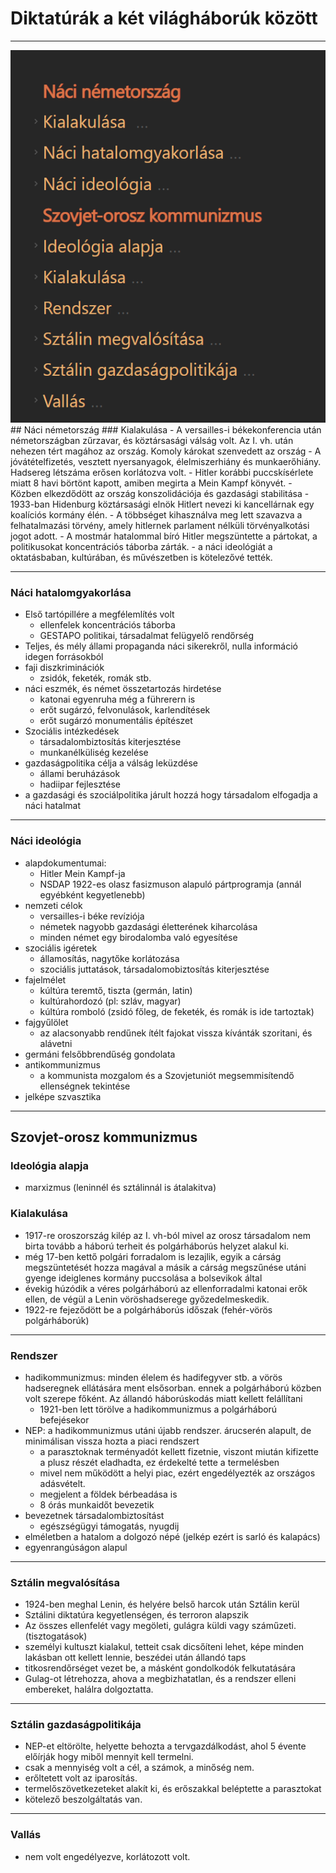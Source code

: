 # Diktatúrák a két világháborúk között
---
<img src="assets/diktaturakFocimek.png">
## Náci németország
### Kialakulása 
- A versailles-i békekonferencia után németországban zűrzavar, és köztársasági válság volt. Az I. vh. után nehezen tért magához az ország. Komoly károkat szenvedett az ország
- A jóvátételfizetés, vesztett nyersanyagok, élelmiszerhiány és munkaerőhiány. Hadsereg létszáma erősen korlátozva volt.
- Hitler korábbi puccskísérlete miatt 8 havi börtönt kapott, amiben megirta a Mein Kampf könyvét.
- Közben elkezdődött az ország konszolidációja és gazdasági stabilitása
- 1933-ban Hidenburg köztársasági elnök Hitlert nevezi ki kancellárnak egy koalíciós kormány élén.
- A többséget kihasználva meg lett szavazva a felhatalmazási törvény, amely hitlernek parlament nélküli törvényalkotási jogot adott.
- A mostmár hatalommal bíró Hitler megszüntette a pártokat, a politikusokat koncentrációs táborba zárták.
- a náci ideológiát a oktatásbaban, kultúrában, és művészetben is kötelezővé tették.

---

### Náci hatalomgyakorlása
- Első tartópillére a megfélemlítés volt
	- ellenfelek koncentrációs táborba 
	- GESTAPO politikai, társadalmat felügyelő rendőrség
- Teljes, és mély állami propaganda náci sikerekről, nulla információ idegen forrásokból
- faji diszkriminációk
	- zsidók, feketék, romák stb.
- náci eszmék, és német összetartozás hirdetése 
	- katonai egyenruha még a führerern is
	- erőt sugárzó, felvonulások, karlendítések
	- erőt sugárzó monumentális építészet
- Szociális intézkedések
	- társadalombiztosítás kiterjesztése
	- munkanélküliség kezelése
- gazdaságpolitika célja a válság leküzdése
	- állami beruházások 
	- hadiipar fejlesztése
- a gazdasági és szociálpolitika járult hozzá hogy társadalom elfogadja a náci hatalmat

---

### Náci ideológia
- alapdokumentumai:
	- Hitler Mein Kampf-ja
	- NSDAP 1922-es olasz fasizmuson alapuló pártprogramja (annál egyébként kegyetlenebb)
- nemzeti célok
	- versailles-i béke revíziója
	- németek nagyobb gazdasági életterének kiharcolása
	- minden német egy birodalomba való egyesítése
- szociális igéretek
	- államosítás, nagytőke korlátozása
	- szociális juttatások, társadalomobiztosítás kiterjesztése
- fajelmélet
	- kúltúra teremtő, tiszta (germán, latin)
	- kultúrahordozó (pl: szláv, magyar)
	- kúltúra romboló (zsidó főleg, de feketék, és romák is ide tartoztak)
- fajgyűlölet
	- az alacsonyabb rendűnek ítélt fajokat vissza kívánták szoritani, és alávetni
- germáni felsőbbrendűség gondolata
- antikommunizmus 
	- a kommunista mozgalom és a Szovjetuniót megsemmisítendő ellenségnek tekintése
- jelképe szvasztika

---

## Szovjet-orosz kommunizmus
### Ideológia alapja
- marxizmus (leninnél és sztálinnál is átalakitva)

### Kialakulása
- 1917-re oroszország kilép az I. vh-ból mivel az orosz társadalom nem birta tovább a háború terheit és polgárháborús helyzet alakul ki.
- még 17-ben kettő polgári forradalom is lezajlik, egyik a cárság megszüntetését hozza magával a másik a cárság megszűnése utáni gyenge ideiglenes kormány puccsolása a bolsevikok által
- évekig húzódik a véres polgárháború az ellenforradalmi katonai erők ellen, de végül a Lenin vöröshadserege győzedelmeskedik. 
- 1922-re fejeződött be a polgárháborús időszak (fehér-vörös polgárháborúk)

---

### Rendszer
- hadikommunizmus: minden élelem és hadifegyver stb. a vörös hadseregnek ellátására ment elsősorban. ennek a polgárháború közben volt szerepe főként. Az állandó háborúskodás miatt kellett felállítani
	- 1921-ben lett törölve a hadikommunizmus a polgárháború befejésekor
- NEP: a hadikommunizmus utáni újabb rendszer.  árucserén alapult, de minimálisan vissza hozta a piaci rendszert
	- a parasztoknak terményadót kellett fizetnie, viszont miután kifizette a plusz részét eladhadta, ez érdekelté tette a termelésben
	- mivel nem működött a helyi piac, ezért engedélyezték az országos adásvételt.
	- megjelent a földek bérbeadása is
	- 8 órás munkaidőt bevezetik
- bevezetnek társadalombiztosítást
	- egészségügyi támogatás, nyugdij
- elméletben a hatalom a dolgozó népé (jelkép ezért is sarló és kalapács)
- egyenrangúságon alapul

---

### Sztálin megvalósítása
- 1924-ben meghal Lenin, és helyére belső harcok után Sztálin kerül
- Sztálini diktatúra kegyetlenségen, és terroron alapszik
- Az összes ellenfelét vagy megöleti, gulágra küldi vagy száműzeti. (tisztogatások)
- személyi kultuszt kialakul, tetteit csak dicsőíteni lehet, képe minden lakásban ott kellett lennie, beszédei után állandó taps
- titkosrendőrséget vezet be, a másként gondolkodók felkutatására
- Gulag-ot létrehozza, ahova a megbizhatatlan, és a rendszer elleni embereket, halálra dolgoztatta.

---

### Sztálin gazdaságpolitikája
- NEP-et eltörölte, helyette behozta a tervgazdálkodást, ahol 5 évente előírják hogy miből mennyit kell termelni.
- csak a mennyiség volt a cél, a számok, a minőség nem.
- erőltetett volt az iparosítás.
- termelőszövetkezeteket alakít ki, és erőszakkal beléptette a parasztokat
- kötelező beszolgáltatás van.

---

### Vallás
- nem volt engedélyezve, korlátozott volt.